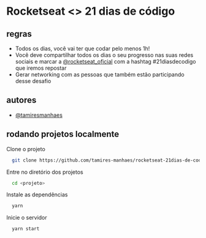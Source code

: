 # Rocketseat <> 21 dias de código

## regras

- Todos os dias, você vai ter que codar pelo menos 1h!
- Você deve compartilhar todos os dias o seu progresso nas suas redes sociais e marcar a [@rocketseat_oficial](https://instagram.com/rocketseat_oficial) com a hashtag #21diasdecodigo que iremos repostar
- Gerar networking com as pessoas que também estão participando desse desafio

## autores

- [@tamiresmanhaes](https://www.github.com/tamires)

## rodando projetos localmente

Clone o projeto

```bash
  git clone https://github.com/tamires-manhaes/rocketseat-21dias-de-codigo
```

Entre no diretório dos projetos

```bash
  cd <projeto>
```

Instale as dependências

```bash
  yarn
```

Inicie o servidor

```bash
  yarn start
```
